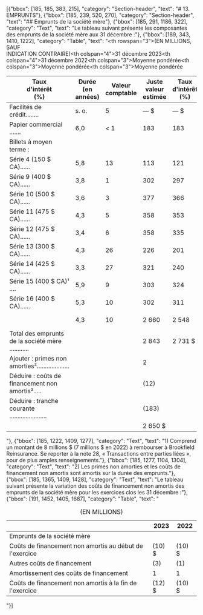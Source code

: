 [{"bbox": [185, 185, 383, 215], "category": "Section-header", "text": "# 13. EMPRUNTS"}, {"bbox": [185, 239, 520, 270], "category": "Section-header", "text": "## Emprunts de la société mère"}, {"bbox": [185, 291, 1186, 322], "category": "Text", "text": "Le tableau suivant présente les composantes des emprunts de la société mère aux 31 décembre :"}, {"bbox": [189, 343, 1410, 1222], "category": "Table", "text": "<table><thead><tr><th rowspan=\"3\">(EN MILLIONS, SAUF<br>INDICATION CONTRAIRE)</th><th colspan=\"4\">31 décembre 2023</th><th colspan=\"4\">31 décembre 2022</th></tr><tr><th colspan=\"3\">Moyenne pondérée</th><th colspan=\"3\">Moyenne pondérée</th><th colspan=\"3\">Moyenne pondérée</th></tr><tr><th>Taux<br>d'intérêt<br>(%)</th><th>Durée<br>(en années)</th><th>Valeur<br>comptable</th><th>Juste<br>valeur<br>estimée</th><th>Taux<br>d'intérêt<br>(%)</th><th>Durée<br>(en années)</th><th>Valeur<br>comptable</th><th>Juste<br>valeur<br>estimée</th></tr></thead><tbody><tr><td>Facilités de crédit........</td><td>s. o.</td><td>5</td><td>— $</td><td>— $</td><td>s. o.</td><td>5</td><td>— $</td><td>— $</td></tr><tr><td>Papier commercial .......</td><td>6,0</td><td>&lt; 1</td><td>183</td><td>183</td><td>5,1</td><td>&lt; 1</td><td>249</td><td>249</td></tr><tr><td>Billets à moyen terme :</td><td></td><td></td><td></td><td></td><td></td><td></td><td></td><td></td></tr><tr><td>Série 4 (150 $ CA)......</td><td>5,8</td><td>13</td><td>113</td><td>121</td><td>5,8</td><td>14</td><td>111</td><td>114</td></tr><tr><td>Série 9 (400 $ CA)......</td><td>3,8</td><td>1</td><td>302</td><td>297</td><td>3,8</td><td>2</td><td>295</td><td>286</td></tr><tr><td>Série 10 (500 $ CA)......</td><td>3,6</td><td>3</td><td>377</td><td>366</td><td>3,6</td><td>4</td><td>369</td><td>350</td></tr><tr><td>Série 11 (475 $ CA)......</td><td>4,3</td><td>5</td><td>358</td><td>353</td><td>4,3</td><td>6</td><td>351</td><td>338</td></tr><tr><td>Série 12 (475 $ CA)......</td><td>3,4</td><td>6</td><td>358</td><td>335</td><td>3,4</td><td>7</td><td>351</td><td>316</td></tr><tr><td>Série 13 (300 $ CA)......</td><td>4,3</td><td>26</td><td>226</td><td>201</td><td>4,3</td><td>27</td><td>221</td><td>184</td></tr><tr><td>Série 14 (425 $ CA)......</td><td>3,3</td><td>27</td><td>321</td><td>240</td><td>3,3</td><td>28</td><td>314</td><td>218</td></tr><tr><td>Série 15 (400 $ CA)¹ ....</td><td>5,9</td><td>9</td><td>303</td><td>324</td><td>5,9</td><td>10</td><td>295</td><td>307</td></tr><tr><td>Série 16 (400 $ CA)......</td><td>5,3</td><td>10</td><td>302</td><td>311</td><td>—</td><td>—</td><td>—</td><td>—</td></tr><tr><td></td><td>4,3</td><td>10</td><td>2 660</td><td>2 548</td><td>4,1</td><td>11</td><td>2 307</td><td>2 113</td></tr><tr><td>Total des emprunts de la société mère ............</td><td></td><td></td><td>2 843</td><td>2 731 $</td><td></td><td></td><td>2 556</td><td>2 362 $</td></tr><tr><td>Ajouter : primes non amorties²....................</td><td></td><td></td><td>2</td><td></td><td></td><td></td><td>2</td><td></td></tr><tr><td>Déduire : coûts de financement non amortis².....</td><td></td><td></td><td>(12)</td><td></td><td></td><td></td><td>(10)</td><td></td></tr><tr><td>Déduire : tranche courante .......................</td><td></td><td></td><td>(183)</td><td></td><td></td><td></td><td>(249)</td><td></td></tr><tr><td></td><td></td><td></td><td>2 650 $</td><td></td><td></td><td></td><td>2 299 $</td><td></td></tr></tbody></table>"}, {"bbox": [185, 1222, 1409, 1277], "category": "Text", "text": "1) Comprend un montant de 8 millions $ (7 millions $ en 2022) à rembourser à Brookfield Reinsurance. Se reporter à la note 28, « Transactions entre parties liées », pour de plus amples renseignements."}, {"bbox": [185, 1277, 1104, 1304], "category": "Text", "text": "2) Les primes non amorties et les coûts de financement non amortis sont amortis sur la durée des emprunts."}, {"bbox": [185, 1365, 1409, 1428], "category": "Text", "text": "Le tableau suivant présente la variation des coûts de financement non amortis des emprunts de la société mère pour les exercices clos les 31 décembre :"}, {"bbox": [191, 1452, 1405, 1687], "category": "Table", "text": "<table><caption>(EN MILLIONS)</caption><thead><tr><th></th><th>2023</th><th>2022</th></tr></thead><tbody><tr><td>Emprunts de la société mère</td><td></td><td></td></tr><tr><td>Coûts de financement non amortis au début de l'exercice</td><td>(10) $</td><td>(10) $</td></tr><tr><td>Autres coûts de financement</td><td>(3)</td><td>(1)</td></tr><tr><td>Amortissement des coûts de financement</td><td>1</td><td>1</td></tr><tr><td>Coûts de financement non amortis à la fin de l'exercice</td><td>(12) $</td><td>(10) $</td></tr></tbody></table>"}]